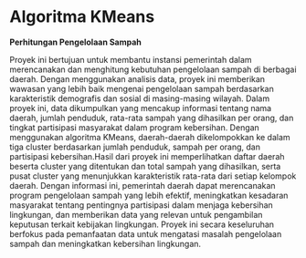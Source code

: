 # Algoritma KMeans

**Perhitungan Pengelolaan Sampah**

Proyek ini bertujuan untuk membantu instansi pemerintah dalam merencanakan dan menghitung kebutuhan pengelolaan sampah di berbagai daerah. Dengan menggunakan analisis data, proyek ini memberikan wawasan yang lebih baik mengenai pengelolaan sampah berdasarkan karakteristik demografis dan sosial di masing-masing wilayah.
Dalam proyek ini, data dikumpulkan yang mencakup informasi tentang nama daerah, jumlah penduduk, rata-rata sampah yang dihasilkan per orang, dan tingkat partisipasi masyarakat dalam program kebersihan. Dengan menggunakan algoritma KMeans, daerah-daerah dikelompokkan ke dalam tiga cluster berdasarkan jumlah penduduk, sampah per orang, dan partisipasi kebersihan.Hasil dari proyek ini memperlihatkan daftar daerah beserta cluster yang ditentukan dan total sampah yang dihasilkan, serta pusat cluster yang menunjukkan karakteristik rata-rata dari setiap kelompok daerah. Dengan informasi ini, pemerintah daerah dapat merencanakan program pengelolaan sampah yang lebih efektif, meningkatkan kesadaran masyarakat tentang pentingnya partisipasi dalam menjaga kebersihan lingkungan, dan memberikan data yang relevan untuk pengambilan keputusan terkait kebijakan lingkungan. Proyek ini secara keseluruhan berfokus pada pemanfaatan data untuk mengatasi masalah pengelolaan sampah dan meningkatkan kebersihan lingkungan.
